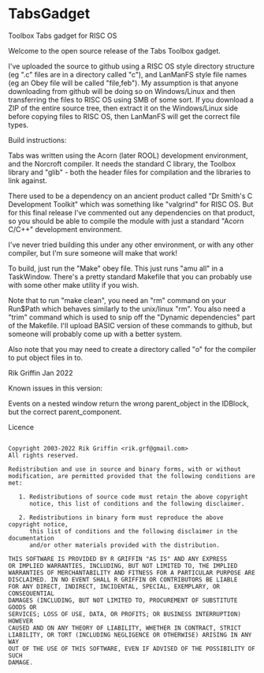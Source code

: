 # TabsGadget
Toolbox Tabs gadget for RISC OS

Welcome to the open source release of the Tabs Toolbox gadget.

I've uploaded the source to github using a RISC OS style directory structure (eg ".c" files are in a directory called "c"), and LanManFS style file names (eg an Obey file will be called "file,feb"). My assumption is that anyone downloading from github will be doing so on Windows/Linux and then transferring the files to RISC OS using SMB of some sort. If you download a ZIP of the entire source tree, then extract it on the Windows/Linux side before copying files to RISC OS, then LanManFS will get the correct file types.

Build instructions:

Tabs was written using the Acorn (later ROOL) development environment, and the Norcroft compiler. It needs the standard C library, the Toolbox library and "glib" - both the header files for compilation and the libraries to link against.

There used to be a dependency on an ancient product called "Dr Smith's C Development Toolkit" which was something like "valgrind" for RISC OS. But for this final release I've commented out any dependencies on that product, so you should be able to compile the module with just a standard "Acorn C/C++" development environment.

I've never tried building this under any other environment, or with any other compiler, but I'm sure someone will make that work!

To build, just run the "Make" obey file. This just runs "amu all" in a TaskWindow. There's a pretty standard Makefile that you can probably use with some other make utility if you wish.

Note that to run "make clean", you need an "rm" command on your Run$Path which behaves similarly to the unix/linux "rm". You also need a "trim" command which is used to snip off the "Dynamic dependencies" part of the Makefile. I'll upload BASIC version of these commands to github, but someone will probably come up with a better system.

Also note that you may need to create a directory called "o" for the compiler to put object files in to.

Rik Griffin Jan 2022



Known issues in this version:

Events on a nested window return the wrong parent_object in the IDBlock,
but the correct parent_component.


Licence
~~~~~~~

Copyright 2003-2022 Rik Griffin <rik.grf@gmail.com>
All rights reserved.

Redistribution and use in source and binary forms, with or without
modification, are permitted provided that the following conditions are met:

   1. Redistributions of source code must retain the above copyright
      notice, this list of conditions and the following disclaimer.

   2. Redistributions in binary form must reproduce the above copyright notice,
      this list of conditions and the following disclaimer in the documentation
      and/or other materials provided with the distribution.

THIS SOFTWARE IS PROVIDED BY R GRIFFIN "AS IS" AND ANY EXPRESS
OR IMPLIED WARRANTIES, INCLUDING, BUT NOT LIMITED TO, THE IMPLIED
WARRANTIES OF MERCHANTABILITY AND FITNESS FOR A PARTICULAR PURPOSE ARE
DISCLAIMED. IN NO EVENT SHALL R GRIFFIN OR CONTRIBUTORS BE LIABLE
FOR ANY DIRECT, INDIRECT, INCIDENTAL, SPECIAL, EXEMPLARY, OR CONSEQUENTIAL
DAMAGES (INCLUDING, BUT NOT LIMITED TO, PROCUREMENT OF SUBSTITUTE GOODS OR
SERVICES; LOSS OF USE, DATA, OR PROFITS; OR BUSINESS INTERRUPTION) HOWEVER
CAUSED AND ON ANY THEORY OF LIABILITY, WHETHER IN CONTRACT, STRICT
LIABILITY, OR TORT (INCLUDING NEGLIGENCE OR OTHERWISE) ARISING IN ANY WAY
OUT OF THE USE OF THIS SOFTWARE, EVEN IF ADVISED OF THE POSSIBILITY OF SUCH
DAMAGE.
